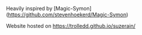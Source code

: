 Heavily inspired by [Magic-Symon] (https://github.com/stevenhoekerd/Magic-Symon)

Website hosted on https://trolledd.github.io/suzerain/ 
